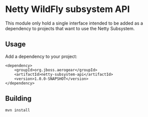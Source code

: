 # Netty WildFly subsystem API
This module only hold a single interface intended to be added as a dependency to projects that want to use the 
Netty Subsystem. 

## Usage
Add a dependency to your project:

    <dependency>
        <groupId>org.jboss.aerogear</groupId>
        <artifactId>netty-subsystem-api</artifactId>
        <version>1.0.0-SNAPSHOT</version>
    </dependency>
        
## Building

    mvn install
    
    